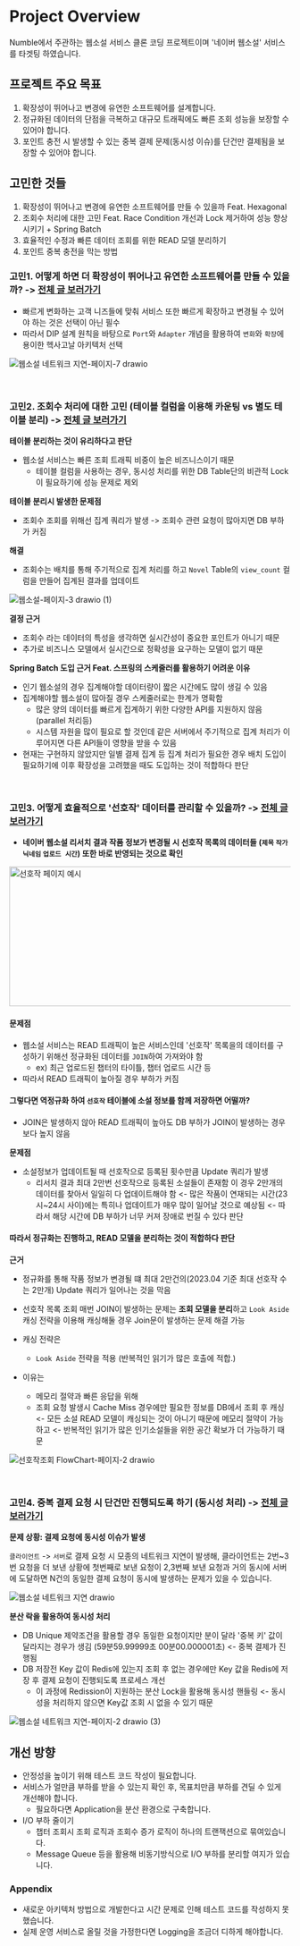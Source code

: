 # Project Overview
Numble에서 주관하는 웹소설 서비스 클론 코딩 프로젝트이며 '네이버 웹소설' 서비스를 타겟팅 하였습니다.

## 프로젝트 주요 목표
1. 확장성이 뛰어나고 변경에 유연한 소프트웨어를 설계합니다.
2. 정규화된 데이터의 단점을 극복하고 대규모 트래픽에도 빠른 조회 성능을 보장할 수 있어야 합니다.
3. 포인트 충전 시 발생할 수 있는 중복 결제 문제(동시성 이슈)를 단건만 결제됨을 보장할 수 있어야 합니다.

## 고민한 것들
1. 확장성이 뛰어나고 변경에 유연한 소프트웨어를 만들 수 있을까 Feat. Hexagonal
2. 조회수 처리에 대한 고민 Feat. Race Condition 개선과 Lock 제거하여 성능 향상 시키기 + Spring Batch
3. 효율적인 수정과 빠른 데이터 조회를 위한 READ 모델 분리하기
4. 포인트 중복 충전을 막는 방법

### 고민1. 어떻게 하면 더 확장성이 뛰어나고 유연한 소프트웨어를 만들 수 있을까? -> [전체 글 보러가기](https://github.com/ChanghwanK/web-novel-service/wiki/%EC%86%8C%ED%94%84%ED%8A%B8%EC%9B%A8%EC%96%B4-%EC%95%84%ED%82%A4%ED%85%8D%EC%B2%98%EC%97%90%EB%8C%80%ED%95%9C-%EA%B3%A0%EC%B0%B0-(Feat.-%EB%A0%88%EC%9D%B4%EC%96%B4%EB%93%9C-vs-%ED%97%A5%EC%82%AC%EA%B3%A0%EB%82%A0))
- 빠르게 변화하는 고객 니즈들에 맞춰 서비스 또한 빠르게 확장하고 변경될 수 있어야 하는 것은 선택이 아닌 필수 
- 따라서 DIP 설계 원칙을 바탕으로 `Port`와 `Adapter` 개념을 활용하여 `변화`와 `확장`에 용이한 헥사고날 아키텍처 선택

![웹소설 네트워크 지연-페이지-7 drawio](https://user-images.githubusercontent.com/83544156/232976944-c28ee5c6-7b8a-43f1-a2b4-9e8e0494b452.png)


<br>

### 고민2. 조회수 처리에 대한 고민 (테이블 컬럼을 이용해 카운팅 vs 별도 테이블 분리) -> [전체 글 보러가기](https://github.com/ChanghwanK/web-novel-service/wiki/%EC%A1%B0%ED%9A%8C%EC%88%98-%EC%B2%98%EB%A6%AC%EC%97%90%EB%8C%80%ED%95%9C-%EA%B3%A0%EB%AF%BC)

**테이블 분리하는 것이 유리하다고 판단**
- 웹소설 서비스는 빠른 조회 트래픽 비중이 높은 비즈니스이기 때문
  - 테이블 컬럼을 사용하는 경우, 동시성 처리를 위한 DB Table단의 비관적 Lock이 필요하기에 성능 문제로 제외

**테이블 분리시 발생한 문제점**
- 조회수 조회를 위해선 집계 쿼리가 발생 -> 조회수 관련 요청이 많아지면 DB 부하가 커짐

**해결**
-  조회수는 배치를 통해 주기적으로 집계 처리를 하고 `Novel` Table의 `view_count` 컬럼을 만들어 집계된 결과를 업데이트 

![웹소설-페이지-3 drawio (1)](https://user-images.githubusercontent.com/83544156/231653777-5acd797c-058e-473e-84eb-29ae3ac40502.png)


**결정 근거**
- 조회수 라는 데이터의 특성을 생각하면 실시간성이 중요한 포인트가 아니기 때문
- 추가로 비즈니스 모델에서 실시간으로 정확성을 요구하는 모델이 없기 때문


**Spring Batch 도입 근거 Feat. 스프링의 스케줄러를 활용하기 어려운 이유**
- 인기 웹소설의 경우 집계해야할 데이터량이 짧은 시간에도 많이 생길 수 있음 
- 집계해야할 웹소설이 많아질 경우 스케줄러로는 한계가 명확함 
  - 많은 양의 데이터를 빠르게 집계하기 위한 다양한 API를 지원하지 않음(parallel 처리등)
  - 시스템 자원을 많이 필요로 할 것인데 같은 서버에서 주기적으로 집계 처리가 이루어지면 다른 API들이 영향을 받을 수 있음
- 현재는 구현하지 않았지만 일별 결제 집계 등 집계 처리가 필요한 경우 배치 도입이 필요하기에 이후 확장성을 고려했을 때도 도입하는 것이 적합하다 판단


<br>


### 고민3. 어떻게 효율적으로 '선호작' 데이터를 관리할 수 있을까? -> [전체 글 보러가기](https://github.com/ChanghwanK/web-novel-service/wiki/%ED%9A%A8%EC%9C%A8%EC%A0%81%EC%9C%BC%EB%A1%9C-'%EC%84%A0%ED%98%B8%EC%9E%91'-%EB%8D%B0%EC%9D%B4%ED%84%B0%EB%A5%BC-%EA%B4%80%EB%A6%AC%ED%95%A0-%EC%88%98-%EC%9E%88%EC%9D%84%EA%B9%8C%3F--Feat.%EC%A1%B0%ED%9A%8C-%EB%AA%A8%EB%8D%B8%EC%9D%84-%EB%B6%84%EB%A6%AC%ED%95%98%EC%97%AC-%EA%B4%80%EB%A6%AC%ED%95%98%EC%9E%90)

- **네이버 웹소설 리서치 결과 작품 정보가 변경될 시 선호작 목록의 데이터들 (`제목` `작가 닉네임` `업로드 시간`) 또한 바로 반영되는 것으로 확인**

<img width="700" height="250" alt="선호작 페이지 예시" src="https://user-images.githubusercontent.com/83544156/230811166-8730a786-21ba-4e05-a020-a596e6ae62e4.png">

#### 문제점
- 웹소설 서비스는 READ 트래픽이 높은 서비스인데 '선호작' 목록을의 데이터를 구성하기 위해선 정규화된 데이터를 `JOIN`하여 가져와야 함
  - ex) 최근 업로드된 챕터의 타이틀, 챕터 업로드 시간 등
- 따라서 READ 트래픽이 높아질 경우 부하가 커짐

#### 그렇다면 역정규화 하여 `선호작` 테이블에 소설 정보를 함께 저장하면 어떨까?
- JOIN은 발생하지 않아 READ 트래픽이 높아도 DB 부하가 JOIN이 발생하는 경우보다 높지 않음

**문제점**
- 소설정보가 업데이트될 때 선호작으로 등록된 횟수만큼 Update 쿼리가 발생
  -  리서치 결과 최대 2만번 선호작으로 등록된 소설들이 존재함 이 경우 2만개의 데이터를 찾아서 일일히 다 업데이트해야 함 <- 많은 작품이 연재되는 시간(23시~24시 사이)에는 특히나 업데이트가 매우 많이 일어날 것으로 예상됨 <- 따라서 해당 시간에 DB 부하가 너무 커져 장애로 번질 수 있다 판단

#### 따라서 정규화는 진행하고, READ 모델을 분리하는 것이 적합하다 판단
**근거**
- 정규화를 통해 작품 정보가 변경될 떄 최대 2만건의(2023.04 기준 최대 선호작 수는 2만개) Update 쿼리가 일어나는 것을 막음 
- 선호작 목록 조회 매번 JOIN이 발생하는 문제는 **조회 모델을 분리**하고 `Look Aside` 캐싱 전략을 이용해 캐싱해둘 경우 Join문이 발생하는 문제 해결 가능
- 캐싱 전략은
  -  `Look Aside` 전략을 적용  (반복적인 읽기가 많은 호출에 적합.)

- 이유는
   - 메모리 절약과 빠른 응답을 위해
   - 조회 요청 발생시 Cache Miss 경우에만 필요한 정보를 DB에서 조회 후 캐싱 <- 모든 소설 READ 모델이 캐싱되는 것이 아니기 때문에 메모리 절약이 가능하고 <- 반복적인 읽기가 많은 인기소설들을 위한 공간 확보가 더 가능하기 때문

![선호작조회 FlowChart-페이지-2 drawio](https://user-images.githubusercontent.com/83544156/230818966-dacc35e7-f60e-403e-994e-7b7d6edaea0f.png)


<br>

### 고민4. 중복 결제 요청 시 단건만 진행되도록 하기 (동시성 처리) -> [전체 글 보러가기](https://github.com/ChanghwanK/web-novel-service/wiki/%ED%8F%AC%EC%9D%B8%ED%8A%B8-%EC%A4%91%EB%B3%B5-%EC%B6%A9%EC%A0%84%EC%9D%84--%EB%A7%89%EC%95%84%EB%9D%BC)

**문제 상황: 결제 요청에 동시성 이슈가 발생**

`클라이언트` -> `서버`로 결제 요청 시 모종의 네트워크 지연이 발생해, 클라이언트는 2번~3번 요청을 더 보낸 상황에 첫번째로 보낸 요청이 2,3번째 보낸 요청과 거의 동시에 서버에 도달하면 N건의 동일한 결제 요청이 동시에 발생하는 문제가 있을 수 있습니다.

![웹소설 네트워크 지연 drawio](https://user-images.githubusercontent.com/83544156/232362557-c473c2a9-a768-48ca-9f01-daf5359f686d.png)


**분산 락을 활용하여 동시성 처리**
- DB Unique 제약조건을 활용할 경우 동일한 요청이지만 분이 달라 '중복 키' 값이 달라지는 경우가 생김 (59분59.99999초 00분00.000001초) <- 중복 결제가 진행됨
- DB 저장전 Key 값이 Redis에 있는지 조회 후 없는 경우에만 Key 값을 Redis에 저장 후 결제 요청이 진행되도록 프로세스 개선 
  - 이 과정에 Redission이 지원하는 분산 Lock을 활용해 동시성 핸들링 <- 동시성을 처리하지 않으면 Key값 조회 시 없을 수 있기 때문

![웹소설 네트워크 지연-페이지-2 drawio (3)](https://user-images.githubusercontent.com/83544156/232376479-ba0d052b-a8cd-4aca-b41b-fedf1eb25cd3.png)


## 개선 방향
- 안정성을 높이기 위해 테스트 코드 작성이 필요합니다.
- 서비스가 얼만큼 부하를 받을 수 있는지 확인 후, 목표치만큼 부하를 견딜 수 있게 개선해야 합니다.
  - 필요하다면 Application을 분산 환경으로 구축합니다.
- I/O 부하 줄이기
  - 챕터 조회시 조회 로직과 조회수 증가 로직이 하나의 트랜잭션으로 묶여있습니다.
  - Message Queue 등을 활용해 비동기방식으로 I/O 부하를 분리할 여지가 있습니다.
 
### Appendix
- 새로운 아키텍처 방법으로 개발한다고 시간 문제로 인해 테스트 코드를 작성하지 못했습니다.
- 실제 운영 서비스로 올릴 것을 가정한다면 Logging을 조금더 디하게 해야합니다.

